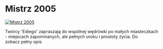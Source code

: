 Mistrz 2005 
=============
[![Mistrz 2005 ](http://vidos.pl/images/player.gif)](http://vidos.pl/mistrz-2005)

 Twórcy 'Ediego' zapraszają do wspólnej wędrówki po małych miasteczkach - miejscach zapomnianych, ale pełnych uroku i prostoty życia. Do zobacz pełny opis
